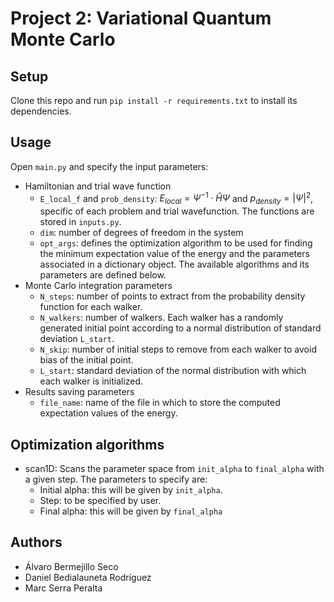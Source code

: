 # Project 2: Variational Quantum Monte Carlo



## Setup

Clone this repo and run `pip install -r requirements.txt` to install its dependencies.

## Usage

Open `main.py` and specify the input parameters:

- Hamiltonian and trial wave function
    - `E_local_f` and `prob_density`: $`E_{local} = \Psi^{-1} \cdot \hat{H}\Psi`$ and $`p_{density} = |\Psi|^2`$, specific of each problem and trial wavefunction. The functions are stored in `inputs.py`. 
    - `dim`: number of degrees of freedom in the system
    - `opt_args`: defines the optimization algorithm to be used for finding the minimum expectation value of the energy and the parameters associated in a dictionary object. The available algorithms and its parameters are defined below.
- Monte Carlo integration parameters
    - `N_steps`: number of points to extract from the probability density function for each walker.
    - `N_walkers`: number of walkers. Each walker has a randomly generated initial point according to a normal distribution of standard deviation `L_start`.
    - `N_skip`: number of initial steps to remove from each walker to avoid bias of the initial point.
    - `L_start`: standard deviation of the normal distribution with which each walker is initialized.
- Results saving parameters
    - `file_name`: name of the file in which to store the computed expectation values of the energy.

## Optimization algorithms
- scan1D: Scans the parameter space from `init_alpha` to `final_alpha` with a given step. The parameters to specify are:
    - Initial alpha: this will be given by `init_alpha`.
    - Step: to be specified by user.
    - Final alpha: this will be given by `final_alpha`

## Authors 
- Álvaro Bermejillo Seco
- Daniel Bedialauneta Rodríguez
- Marc Serra Peralta

